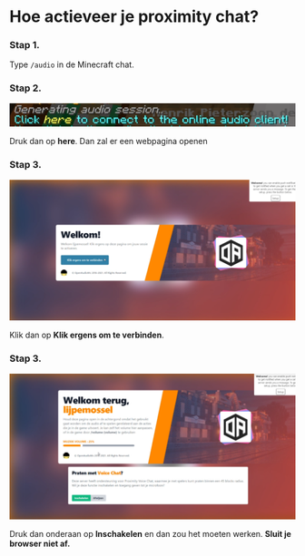 # Hoe actieveer je proximity chat?

### Stap 1.

Type `/audio` in de Minecraft chat.

### Stap 2.

![](<../.gitbook/assets/image (3).png>) 

Druk dan op **here**. Dan zal er een webpagina openen

### Stap 3.

![](<../.gitbook/assets/image (1).png>) 

Klik dan op **Klik ergens om te verbinden**.

### Stap 3.

![](<../.gitbook/assets/image (5).png>) 

Druk dan onderaan op **Inschakelen** en dan zou het moeten werken. **Sluit je browser niet af.**



